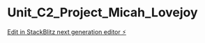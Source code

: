 # Unit_C2_Project_Micah_Lovejoy

[Edit in StackBlitz next generation editor ⚡️](https://stackblitz.com/~/github.com/MicahL12/Unit_C2_Project_Micah_Lovejoy)